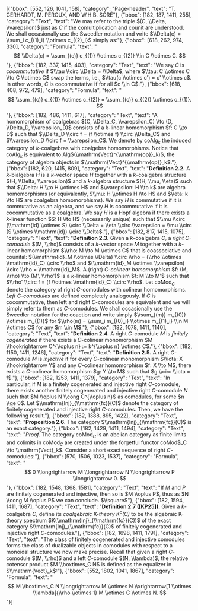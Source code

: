 [{"bbox": [552, 126, 1041, 158], "category": "Page-header", "text": "T. GERHARDT, M. PÉROUX, AND W.H.B. SORÉ"}, {"bbox": [182, 187, 1411, 255], "category": "Text", "text": "We may refer to the triple $(C, \\Delta, \\varepsilon)$ just as $C$ if the comultiplication and counit are understood. We shall occasionally use the Sweedler notation and write $\\Delta(c) = \\sum_i c_{(1)_i} \\otimes c_{(2)_i}$ simply as:"}, {"bbox": [618, 262, 974, 330], "category": "Formula", "text": "$$ \\Delta(c) = \\sum_{(c)} c_{(1)} \\otimes c_{(2)} \\in C \\otimes C. $$"}, {"bbox": [182, 337, 1415, 403], "category": "Text", "text": "We say $C$ is *cocommutative* if $\\tau \\circ \\Delta = \\Delta$, where $\\tau: C \\otimes C \\to C \\otimes C$ swap the terms, i.e., $\\tau(c \\otimes c') = c' \\otimes c$. In other words, $C$ is cocommutative if for all $c \\in C$:"}, {"bbox": [618, 408, 972, 479], "category": "Formula", "text": "$$ \\sum_{(c)} c_{(1)} \\otimes c_{(2)} = \\sum_{(c)} c_{(2)} \\otimes c_{(1)}. $$"}, {"bbox": [182, 486, 1411, 617], "category": "Text", "text": "A homomorphism of coalgebras $(C, \\Delta_C, \\varepsilon_C) \\to (D, \\Delta_D, \\varepsilon_D)$ consists of a $k$-linear homomorphism $f: C \\to D$ such that $\\Delta_D \\circ f = (f \\otimes f) \\circ \\Delta_C$ and $\\varepsilon_D \\circ f = \\varepsilon_C$. We denote by coAlg$_k$ the induced category of $k$-coalgebras with coalgebra homomorphisms. Notice that coAlg$_k$ is equivalent to Alg$(\\mathrm{Vect}^{\\mathrm{op}}_k)$, the category of algebra objects in $\\mathrm{Vect}^{\\mathrm{op}}_k$."}, {"bbox": [182, 620, 1415, 809], "category": "Text", "text": "**Definition 2.2.** A $k$-bialgebra $H$ is a $k$-vector space $H$ together with a $k$-coalgebra structure $(H, \\Delta, \\varepsilon)$ and a $k$-algebra structure $(H, \\mu, \\eta)$ such that $\\Delta: H \\to H \\otimes H$ and $\\varepsilon: H \\to k$ are algebra homomorphisms (or equivalently, $\\mu: H \\otimes H \\to H$ and $\\eta: k \\to H$ are coalgebra homomorphisms). We say $H$ is commutative if it is commutative as an algebra, and we say $H$ is cocommutative if it is cocommutative as a coalgebra. We say $H$ is a Hopf algebra if there exists a $k$-linear function $S: H \\to H$ (necessarily unique) such that $\\mu \\circ (\\mathrm{id} \\otimes S) \\circ \\Delta = \\eta \\circ \\varepsilon = \\mu \\circ (S \\otimes \\mathrm{id}) \\circ \\Delta$."}, {"bbox": [182, 817, 1415, 1075], "category": "Text", "text": "**Definition 2.3.** Given a $k$-coalgebra $C$, a *right C-comodule* $(M, \\rho)$ consists of a $k$-vector space $M$ together with a $k$-linear homomorphism $\\rho: M \\to M \\otimes C$ that is coassociative and counital: $(\\mathrm{id}_M \\otimes \\Delta) \\circ \\rho = (\\rho \\otimes \\mathrm{id}_C) \\circ \\rho$ and $(\\mathrm{id}_M \\otimes \\varepsilon) \\circ \\rho = \\mathrm{id}_M$. A (right) *C-colinear homomorphism* $f: (M, \\rho) \\to (M', \\rho')$ is a $k$-linear homomorphism $f: M \\to M'$ such that $\\rho' \\circ f = (f \\otimes \\mathrm{id}_C) \\circ \\rho$. Let coMod$_C$ denote the category of right $C$-comodules with colinear homomorphisms. *Left C-comodules* are defined completely analogously. If $C$ is cocommutative, then left and right $C$-comodules are equivalent and we will simply refer to them as $C$-comodules. We shall occasionally use the Sweedler notation for the coaction and write simply $\\sum_{(m)} m_{(0)} \\otimes m_{(1)}$ for $\\rho(m) = \\sum_i m_{(0)_i} \\otimes m_{(1)_i} \\in M \\otimes C$ for any $m \\in M$."}, {"bbox": [182, 1078, 1411, 1140], "category": "Text", "text": "**Definition 2.4.** A right $C$-comodule $M$ is *finitely cogenerated* if there exists a $C$-colinear monomorphism $M \\hookrightarrow C^{\\oplus n} := k^{\\oplus n} \\otimes C$."}, {"bbox": [182, 1150, 1411, 1246], "category": "Text", "text": "**Definition 2.5.** A right $C$-comodule $M$ is *injective* if for every $C$-colinear monomorphism $\\iota: X \\hookrightarrow Y$ and any $C$-colinear homomorphism $f: X \\to M$, there exists a $C$-colinear homomorphism $g: Y \\to M$ such that $g \\circ \\iota = f$."}, {"bbox": [182, 1253, 1411, 1379], "category": "Text", "text": "In particular, if $M$ is a finitely cogenerated and injective right $C$-comodule, there exists another finitely cogenerated and injective right $C$-comodule $N$ such that $M \\oplus N \\cong C^{\\oplus n}$ as comodules, for some $n \\ge 0$. Let $\\mathrm{Inj}_{\\mathrm{fc}}(C)$ denote the category of finitely cogenerated and injective right $C$-comodules. Then, we have the following result."}, {"bbox": [182, 1388, 895, 1422], "category": "Text", "text": "**Proposition 2.6.** The category $\\mathrm{Inj}_{\\mathrm{fc}}(C)$ is an exact category."}, {"bbox": [182, 1429, 1411, 1494], "category": "Text", "text": "*Proof.* The category coMod$_C$ is an abelian category as finite limits and colimits in coMod$_C$ are created under the forgetful functor coMod$_C \\to \\mathrm{Vect}_k$. Consider a short exact sequence of right $C$-comodules:"}, {"bbox": [570, 1506, 1023, 1537], "category": "Formula", "text": "$$ 0 \\longrightarrow M \\longrightarrow N \\longrightarrow P \\longrightarrow 0. $$"}, {"bbox": [182, 1548, 1368, 1581], "category": "Text", "text": "If $M$ and $P$ are finitely cogenerated and injective, then so is $M \\oplus P$, thus as $N \\cong M \\oplus P$ we can conclude. $\\square$"}, {"bbox": [182, 1594, 1411, 1687], "category": "Text", "text": "**Definition 2.7 ([KP25]).** Given a $k$-coalgebra $C$, define its *coalgebraic K-theory $K^c(C)$* to be the algebraic K-theory spectrum $K(\\mathrm{Inj}_{\\mathrm{fc}}(C))$ of the exact category $\\mathrm{Inj}_{\\mathrm{fc}}(C)$ of finitely cogenerated and injective right $C$-comodules."}, {"bbox": [182, 1698, 1411, 1791], "category": "Text", "text": "The class of finitely cogenerated and injective comodules forms the class of dualizable objects in comodules with respect to a monoidal structure we now make precise. Recall that given a right $C$-comodule $(M, \\rho)$ and a left $C$-comodule $(N, \\lambda)$, the relative cotensor product $M \\boxtimes_C N$ is defined as the equalizer in $\\mathrm{Vect}_k$:"}, {"bbox": [552, 1802, 1041, 1867], "category": "Formula", "text": "$$ M \\boxtimes_C N \\longrightarrow M \\otimes N \\xrightarrow[1 \\otimes \\lambda]{\\rho \\otimes 1} M \\otimes C \\otimes N. $$"}]